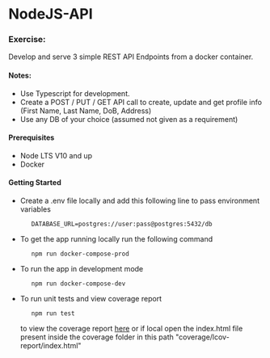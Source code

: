 # NodeJS-API

### Exercise:

Develop and serve 3 simple REST API Endpoints from a docker container.

#### Notes:
* Use Typescript for development.
* Create a POST / PUT / GET API call to create, update and get profile info (First Name, Last Name, DoB, Address)
* Use any DB of your choice (assumed not given as a requirement)

#### Prerequisites
* Node LTS V10 and up
* Docker

#### Getting Started
* Create a .env file locally and add this following line to pass environment variables
    ```
       DATABASE_URL=postgres://user:pass@postgres:5432/db
    ```
* To get the app running locally run the following command
    ```
       npm run docker-compose-prod  
    ```
  
* To run the app in development mode
    ```
       npm run docker-compose-dev
    ```
* To run unit tests and view coverage report 
    ```
       npm run test
    ```
    to view the coverage report [here](https://shyamraj.github.io/NodeJS-API-Express-Swagger/index.html) or if local open the index.html file present inside the coverage folder in this path "coverage/lcov-report/index.html" 

